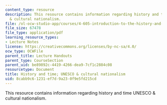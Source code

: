 ```yaml
---
content_type: resource
description: This resource contains information regarding history and time UNESCO
  & cultural nationalism.
file: /ol-ocw-studio-app/courses/4-605-introduction-to-the-history-and-theory-of-architecture-spring-2012/8cabb9c61231ef7d9a230f9e5fd215cd_MIT4_605S12_lec23.pdf
file_size: 67478
file_type: application/pdf
learning_resource_types:
- Lecture Notes
license: https://creativecommons.org/licenses/by-nc-sa/4.0/
ocw_type: OCWFile
parent_title: Lecture Handouts
parent_type: CourseSection
parent_uid: be89892c-4419-4266-dea9-7cf1c2884c08
resourcetype: Document
title: History and time; UNESCO & cultural nationalism
uid: 8cabb9c6-1231-ef7d-9a23-0f9e5fd215cd
---
```

This resource contains information regarding history and time UNESCO & cultural nationalism.